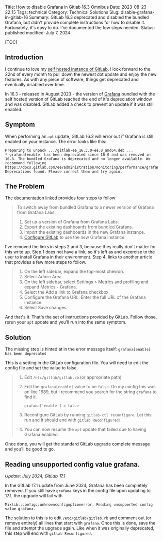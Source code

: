 Title: How to disable Grafana in Gitlab 16.3 Omnibus
Date: 2023-08-23 22:15
Tags: technical
Category: Technical Solutions
Slug: disable-grafana-in-gitlab-16
Summary: GitLab 16.3 deprecated and disabled the bundled Grafana, but didn't provide complete instructions for how to disable it. Fortunately, it's easy to do. I've documented the few steps needed.
Status: published
modified: July 7, 2024

[TOC]

## Introduction

I continue to love my [self hosted instance of GitLab][gitlab]. I look forward to the 22nd of every month to pull down the 
newest dot update and enjoy the new features. As with any piece of software, things get deprecated and eventually disabled over
time. 

In 16.3 - released in August 2023 - the version of [Grafana][grafana] bundled with the self hosted version of GitLab reached the 
end of it's depreciation window and was disabled. GitLab added a check to prevent an update if it was still enabled. 

## Symptom

When performing an `apt` update, GitLab 16.3 will error out if Grafana is still enabled on your instance. The error looks like this:


    Preparing to unpack .../gitlab-ee_16.3.0-ee.0_amd64.deb ...
    * grafana[enable] has been deprecated since 16.0 and was removed in 16.3. The bundled Grafana is deprecated and no longer available. We recommond following
    https://docs.gitlab.com/ee/administration/monitoring/performance/grafana_configuration.html#deprecation.
    Deprecations found. Please correct them and try again.

## The Problem

The [documentation linked][1] provides four steps to follow

> To switch away from bundled Grafana to a newer version of Grafana from Grafana Labs:
>
>  1. Set up a version of Grafana from Grafana Labs.
>  2. Export the existing dashboards from bundled Grafana.
>  3. Import the existing dashboards in the new Grafana instance.
>  4. [Configure GitLab][2] to use the new Grafana instance.

I've removed the links in steps 2 and 3, because they really don't matter for this write up. Step 1 does not have a link, so it's left as 
and excercise to the user to install Grafana in their environment. Step 4, links to another article that provides a few more steps to follow.


>  1. On the left sidebar, expand the top-most chevron.
>  2. Select Admin Area.
>  3. On the left sidebar, select Settings > Metrics and profiling and expand Metrics - Grafana.
>  4. Select the Add a link to Grafana checkbox.
>  5. Configure the Grafana URL. Enter the full URL of the Grafana instance.
>  6. Select Save changes.

And that's it. That's the set of instructions provided by GitLab. Follow those, rerun your `apt` update and you'll run into the same symptom.

## Solution

The missing step is hinted at in the error message itself: `grafana[enable] has been deprecated`

This is a setting in the GitLab configuration file. You will need to edit the config file and set the value to false.

>  1. Edit `/etc/gitlab/gitlab.rb` (or appropriate path) 
>  2. Edit the `grafana[enable]` value to be `false`. On my config this was on line 1689, but I recommend you search for the string `grafana` to find it. 
>
>      `grafana['enable'] = false`
>
>  3. Reconfigure GitLab by running `gitlab-ctl reconfigure`. Let this run and it should end with `gitlab Reconfigured!`
>  4. You can now resume the `apt` update that failed due to having Grafana enabled.

Once done, you will get the standard GitLab upgrade complete message and you'll be good to go.

## Reading unsupported config value grafana.

_Update: July 2024, GitLab 17.1_

In the GitLab 17.1 update from June 2024, Grafana has been completely removed. If you still have `grafana` keys in the config file upon updating to 17.1, the upgrade will fail with

    Mixlib::config::unknownconfigoptionerror: Reading unsupported config value grafana.

The solution to this is to edit `/etc/gitlab/gitlab.rb` and comment out (or remove entirely) all lines that start with `grafana`. Once this is done, save the file and attempt the upgrade again. Like when it was originally deprecated, this step will end with `gitlab Reconfigured`.

 [gitlab]: {filename}2018_04_12_setting_up_gitlab.md
 [grafana]: https://grafana.com/
 [1]: https://docs.gitlab.com/ee/administration/monitoring/performance/grafana_configuration.html#deprecation
 [2]: https://docs.gitlab.com/ee/administration/monitoring/performance/grafana_configuration.html#integrate-with-gitlab-ui